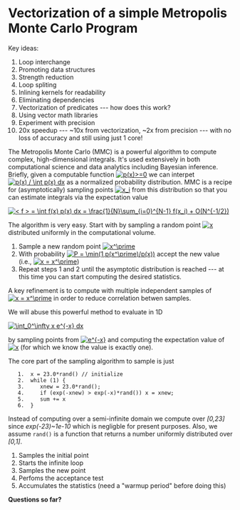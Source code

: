 
# Vectorization of a simple Metropolis Monte Carlo Program

Key ideas:
1.  Loop interchange
1.  Promoting data structures
1.  Strength reduction
1.  Loop spliting
1.  Inlining kernels for readability
1.  Eliminating dependencies
1.  Vectorization of predicates --- how does this work?
1.  Using vector math libraries
1.  Experiment with precision
1.  20x speedup --- ~10x from vectorization, ~2x from precision --- with no loss of accuracy and still using just 1 core!

The Metropolis Monte Carlo (MMC) is a powerful algorithm to compute complex, high-dimensional integrals.  It's used extensively in both computational science and data analytics including Bayesian inference.  Briefly, given a computable function <a href="https://www.codecogs.com/eqnedit.php?latex=p(x)>=0" target="_blank"><img src="https://latex.codecogs.com/gif.latex?p(x)>=0" title="p(x)>=0" /></a> we can interpet <a href="https://www.codecogs.com/eqnedit.php?latex=p(x)&space;/&space;\int&space;p(x)&space;dx" target="_blank"><img src="https://latex.codecogs.com/gif.latex?p(x)&space;/&space;\int&space;p(x)&space;dx" title="p(x) / \int p(x) dx" /></a> as a normalized probability distribution.  MMC is a recipe for (asymptotically) sampling points <a href="https://www.codecogs.com/eqnedit.php?latex=x_i" target="_blank"><img src="https://latex.codecogs.com/gif.latex?x_i" title="x_i" /></a> from this distribution so that you can estimate integrals via the expectation value

<a href="https://www.codecogs.com/eqnedit.php?latex=<&space;f&space;>&space;=&space;\int&space;f(x)&space;p(x)&space;dx&space;=&space;\frac{1}{N}\sum_{i=0}^{N-1}&space;f(x_i)&space;&plus;&space;O(N^{-1/2})" target="_blank"><img src="https://latex.codecogs.com/gif.latex?<&space;f&space;>&space;=&space;\int&space;f(x)&space;p(x)&space;dx&space;=&space;\frac{1}{N}\sum_{i=0}^{N-1}&space;f(x_i)&space;&plus;&space;O(N^{-1/2})" title="< f > = \int f(x) p(x) dx = \frac{1}{N}\sum_{i=0}^{N-1} f(x_i) + O(N^{-1/2})" /></a>

The algorithm is very easy.  Start with by sampling a random point <a href="https://www.codecogs.com/eqnedit.php?latex=x" target="_blank"><img src="https://latex.codecogs.com/gif.latex?x" title="x" /></a> distributed uniformly in the computational volume.
1. Sample a new random point <a href="https://www.codecogs.com/eqnedit.php?latex=x^\prime" target="_blank"><img src="https://latex.codecogs.com/gif.latex?x^\prime" title="x^\prime" /></a>
1. With probability <a href="https://www.codecogs.com/eqnedit.php?latex=P&space;=&space;\min(1,p(x^\prime)/p(x))" target="_blank"><img src="https://latex.codecogs.com/gif.latex?P&space;=&space;\min(1,p(x^\prime)/p(x))" title="P = \min(1,p(x^\prime)/p(x))" /></a> accept the new value (i.e., <a href="https://www.codecogs.com/eqnedit.php?latex=x&space;=&space;x^\prime" target="_blank"><img src="https://latex.codecogs.com/gif.latex?x&space;=&space;x^\prime" title="x = x^\prime" /></a>)
1. Repeat steps 1 and 2 until the asymptotic distribution is reached --- at this time you can start computing the desired statistics.

A key refinement is to compute with multiple independent samples of <a href="https://www.codecogs.com/eqnedit.php?latex=x&space;=&space;x^\prime" target="_blank"><img src="https://latex.codecogs.com/gif.latex?x&space;=&space;x^\prime" title="x = x^\prime" /></a> in order to reduce correlation betwen samples.

We will abuse this powerful method to evaluate in 1D

<a href="https://www.codecogs.com/eqnedit.php?latex=\int_0^\infty&space;x&space;e^{-x}&space;dx" target="_blank"><img src="https://latex.codecogs.com/gif.latex?\int_0^\infty&space;x&space;e^{-x}&space;dx" title="\int_0^\infty x e^{-x} dx" /></a>

by sampling points from <a href="https://www.codecogs.com/eqnedit.php?latex=e^{-x}" target="_blank"><img src="https://latex.codecogs.com/gif.latex?e^{-x}" title="e^{-x}" /></a> and computing the expectation value of <a href="https://www.codecogs.com/eqnedit.php?latex=x" target="_blank"><img src="https://latex.codecogs.com/gif.latex?x" title="x" /></a> (for which we know the value is exactly one).

The core part of the sampling algorithm to sample is just

~~~
   1.  x = 23.0*rand() // initialize
   2.  while (1) {
   3.     xnew = 23.0*rand();
   4.     if (exp(-xnew) > exp(-x)*rand()) x = xnew;
   5.     sum += x
   6.  }
~~~
Instead of computing over a semi-infinite domain we compute over *[0,23]* since *exp(-23)~1e-10* which is negligble for present purposes. Also, we assume `rand()` is a function that returns a number uniformly distributed over *[0,1]*.
1. Samples the initial point
2. Starts the infinite loop
3. Samples the new point
4. Perfoms the acceptance test
5. Accumulates the statistics (need a "warmup period" before doing this)

**Questions so far?**













